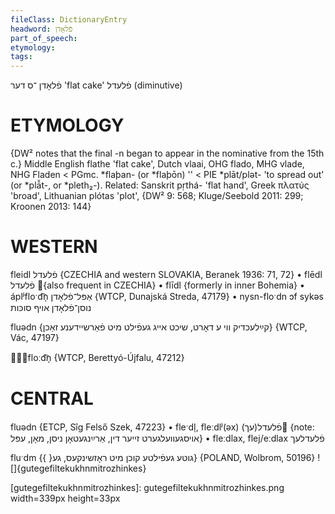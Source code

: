 ```yaml
---
fileClass: DictionaryEntry
headword: פֿלאָדן
part_of_speech: 
etymology: 
tags: 
---
```

פֿלאָדן
־ס
דער
'flat cake'
פֿלעדל
(diminutive)

ETYMOLOGY
===========
{DW² notes that the final -n began to appear in the nominative from the 15th c.}
Middle English flathe 'flat cake', Dutch vlaai, OHG flado, MHG vlade, NHG Fladen < PGmc. *flaþan- (or *flaþōn) '' < PIE *plāt/plət- 'to spread out' (or *plā̆t-, or *pleth₂-).
Related: Sanskrit pṛthá- 'flat hand', Greek πλατύς 'broad', Lithuanian plótas 'plot', 
{DW² 9: 568; Kluge/Seebold 2011: 299; Kroonen 2013: 144}

WESTERN
========

fleidl פֿלעדל {CZECHIA and western SLOVAKIA, Beranek 1936: 71, 72}
	•	flēdl פֿלעדל {also frequent in CZECHIA}
	•	flīdl {formerly in inner Bohemia}
	•	
áplʲfloˑd͡n̩ אַפּל־פֿלאָדן {WTCP, Dunajská Streda, 47179}
	•	nysn-floˑdn ɔf sykəs נוסן־פֿלאָדן אויף סוכּות

fluədn {קײַלעכדיק ווי ע דאָרט, שיכט אייג געפֿילט מיט פֿאַרשיידענע זאַכן} {WTCP, Vác, 47197}

floːd͡n̩ {WTCP, Berettyó-Újfalu, 47212}

CENTRAL
========

fluədn {ETCP, Sîg Felső Szek, 47223}
	•	fleˑdl̩, fleːdlʲ(əx) פֿלעדל(עך) {note: אויסגעוועלגערט זייער דין, אַרײַנגעטאָן ניסן, מאָן, עפּל}
	•	fleːdlax, flej/eːdlax פֿלעדלעך

fluˑdm {{ }גוטע געפֿילטע קוכן מיט ראָזשינקעס, גע} {POLAND, Wolbrom, 50196}
![]{gutegefiltekukhnmitrozhinkes}

[gutegefiltekukhnmitrozhinkes]: gutegefiltekukhnmitrozhinkes.png width=339px height=33px